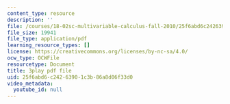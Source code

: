 ```yaml
---
content_type: resource
description: ''
file: /courses/18-02sc-multivariable-calculus-fall-2010/25f6abd6c24263901c3b86a8d06f33d0_hfyluFvlZ-o.pdf
file_size: 19941
file_type: application/pdf
learning_resource_types: []
license: https://creativecommons.org/licenses/by-nc-sa/4.0/
ocw_type: OCWFile
resourcetype: Document
title: 3play pdf file
uid: 25f6abd6-c242-6390-1c3b-86a8d06f33d0
video_metadata:
  youtube_id: null
---
```

